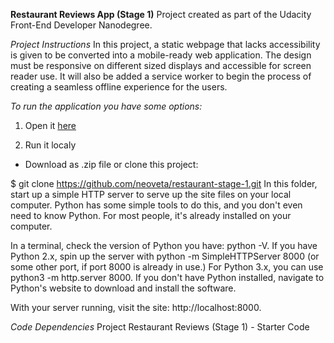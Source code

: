 **Restaurant Reviews App (Stage 1)**
Project created as part of the Udacity Front-End Developer Nanodegree.

*Project Instructions*
In this project, a static webpage that lacks accessibility is given to be converted into a mobile-ready web application. The design must be responsive on different sized displays and accessible for screen reader use. It will also be added a service worker to begin the process of creating a seamless offline experience for the users.

*To run the application you have some options:*

1. Open it [here](https://neoveta.github.io/restaurant-stage-1/)

2. Run it localy

 - Download as .zip file or clone this project:

$ git clone https://github.com/neoveta/restaurant-stage-1.git
In this folder, start up a simple HTTP server to serve up the site files on your local computer. Python has some simple tools to do this, and you don't even need to know Python. For most people, it's already installed on your computer.

In a terminal, check the version of Python you have: python -V. If you have Python 2.x, spin up the server with python -m SimpleHTTPServer 8000 (or some other port, if port 8000 is already in use.) For Python 3.x, you can use python3 -m http.server 8000. If you don't have Python installed, navigate to Python's website to download and install the software.

With your server running, visit the site: http://localhost:8000.

*Code Dependencies*
Project Restaurant Reviews (Stage 1) - Starter Code
